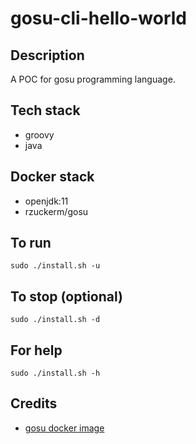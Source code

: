 # gosu-cli-hello-world

## Description
A POC for gosu programming language.

## Tech stack
- groovy
- java

## Docker stack
- openjdk:11
- rzuckerm/gosu

## To run
`sudo ./install.sh -u`

## To stop (optional)
`sudo ./install.sh -d`

## For help
`sudo ./install.sh -h`

## Credits
- [gosu docker image](https://github.com/rzuckerm/gosu-docker-image.git)